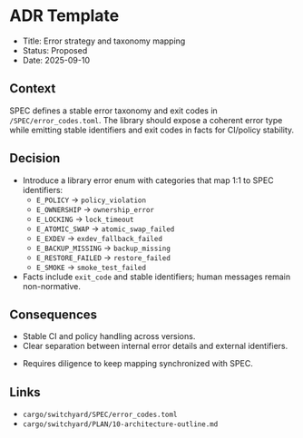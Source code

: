 # ADR Template

- Title: Error strategy and taxonomy mapping
- Status: Proposed
- Date: 2025-09-10

## Context

SPEC defines a stable error taxonomy and exit codes in `/SPEC/error_codes.toml`. The library should expose a coherent error type while emitting stable identifiers and exit codes in facts for CI/policy stability.

## Decision

- Introduce a library error enum with categories that map 1:1 to SPEC identifiers:
  - `E_POLICY` → `policy_violation`
  - `E_OWNERSHIP` → `ownership_error`
  - `E_LOCKING` → `lock_timeout`
  - `E_ATOMIC_SWAP` → `atomic_swap_failed`
  - `E_EXDEV` → `exdev_fallback_failed`
  - `E_BACKUP_MISSING` → `backup_missing`
  - `E_RESTORE_FAILED` → `restore_failed`
  - `E_SMOKE` → `smoke_test_failed`
- Facts include `exit_code` and stable identifiers; human messages remain non-normative.

## Consequences

+ Stable CI and policy handling across versions.
+ Clear separation between internal error details and external identifiers.
- Requires diligence to keep mapping synchronized with SPEC.

## Links

- `cargo/switchyard/SPEC/error_codes.toml`
- `cargo/switchyard/PLAN/10-architecture-outline.md`

